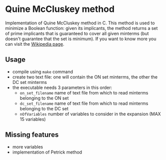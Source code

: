 # Quine McCluskey method
Implementation of Quine McCluskey method in C. This method is used to minimize a Boolean function: given its implicants, the method returns a set of prime implicants that is guaranteed to cover all given minterms (but doesn't guarantee that the set is minimum). If you want to know more you can visit the [Wikipedia page](https://en.wikipedia.org/wiki/Quine%E2%80%93McCluskey_algorithm).

## Usage
- compile using `make` command
- create two text file: one will contain the ON set minterms, the other the DC set minterms
- the executable needs 3 parameters in this order:
    - `on_set_filename` name of text file from which to read minterms belonging to the ON set 
    - `dc_set_filename` name of text file from which to read minterms belonging to the DC set
    - `nOfVariables` number of variables to consider in the expansion (MAX 15 variables)

## Missing features
- more variables
- implementation of Petrick method
